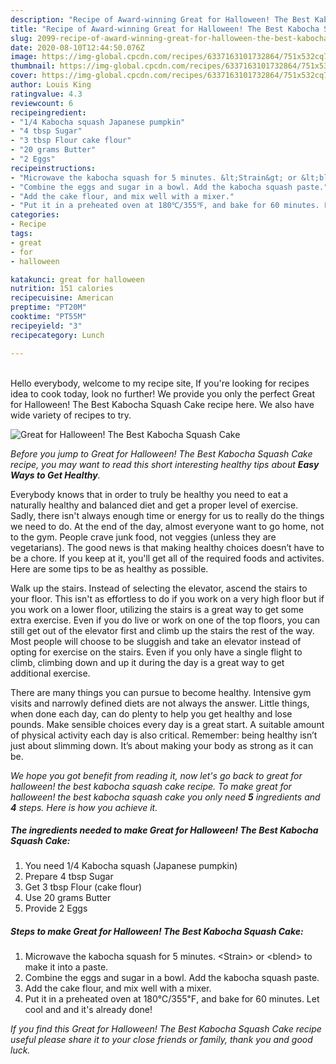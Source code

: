 ```yaml
---
description: "Recipe of Award-winning Great for Halloween! The Best Kabocha Squash Cake"
title: "Recipe of Award-winning Great for Halloween! The Best Kabocha Squash Cake"
slug: 2099-recipe-of-award-winning-great-for-halloween-the-best-kabocha-squash-cake
date: 2020-08-10T12:44:50.076Z
image: https://img-global.cpcdn.com/recipes/6337163101732864/751x532cq70/great-for-halloween-the-best-kabocha-squash-cake-recipe-main-photo.jpg
thumbnail: https://img-global.cpcdn.com/recipes/6337163101732864/751x532cq70/great-for-halloween-the-best-kabocha-squash-cake-recipe-main-photo.jpg
cover: https://img-global.cpcdn.com/recipes/6337163101732864/751x532cq70/great-for-halloween-the-best-kabocha-squash-cake-recipe-main-photo.jpg
author: Louis King
ratingvalue: 4.3
reviewcount: 6
recipeingredient:
- "1/4 Kabocha squash Japanese pumpkin"
- "4 tbsp Sugar"
- "3 tbsp Flour cake flour"
- "20 grams Butter"
- "2 Eggs"
recipeinstructions:
- "Microwave the kabocha squash for 5 minutes. &lt;Strain&gt; or &lt;blend&gt; to make it into a paste."
- "Combine the eggs and sugar in a bowl. Add the kabocha squash paste."
- "Add the cake flour, and mix well with a mixer."
- "Put it in a preheated oven at 180℃/355℉, and bake for 60 minutes. Let cool and and it&#39;s already done!"
categories:
- Recipe
tags:
- great
- for
- halloween

katakunci: great for halloween 
nutrition: 151 calories
recipecuisine: American
preptime: "PT20M"
cooktime: "PT55M"
recipeyield: "3"
recipecategory: Lunch

---
```

<br>
Hello everybody, welcome to my recipe site, If you're looking for recipes idea to cook today, look no further! We provide you only the perfect Great for Halloween! The Best Kabocha Squash Cake recipe here. We also have wide variety of recipes to try.
<br>


![Great for Halloween! The Best Kabocha Squash Cake](https://img-global.cpcdn.com/recipes/6337163101732864/751x532cq70/great-for-halloween-the-best-kabocha-squash-cake-recipe-main-photo.jpg)

<i>Before you jump to Great for Halloween! The Best Kabocha Squash Cake recipe, you may want to read this short interesting healthy tips about <strong>Easy Ways to Get Healthy</strong>.</i>

Everybody knows that in order to truly be healthy you need to eat a naturally healthy and balanced diet and get a proper level of exercise. Sadly, there isn't always enough time or energy for us to really do the things we need to do. At the end of the day, almost everyone want to go home, not to the gym. People crave junk food, not veggies (unless they are vegetarians). The good news is that making healthy choices doesn’t have to be a chore. If you keep at it, you'll get all of the required foods and activites. Here are some tips to be as healthy as possible.

Walk up the stairs. Instead of selecting the elevator, ascend the stairs to your floor. This isn't as effortless to do if you work on a very high floor but if you work on a lower floor, utilizing the stairs is a great way to get some extra exercise. Even if you do live or work on one of the top floors, you can still get out of the elevator first and climb up the stairs the rest of the way. Most people will choose to be sluggish and take an elevator instead of opting for exercise on the stairs. Even if you only have a single flight to climb, climbing down and up it during the day is a great way to get additional exercise. 

There are many things you can pursue to become healthy. Intensive gym visits and narrowly defined diets are not always the answer. Little things, when done each day, can do plenty to help you get healthy and lose pounds. Make sensible choices every day is a great start. A suitable amount of physical activity each day is also critical. Remember: being healthy isn’t just about slimming down. It’s about making your body as strong as it can be. 


<i>We hope you got benefit from reading it, now let's go back to great for halloween! the best kabocha squash cake recipe. To make great for halloween! the best kabocha squash cake you only need <strong>5</strong> ingredients and <strong>4</strong> steps. Here is how you achieve it.
</i>

##### The ingredients needed to make Great for Halloween! The Best Kabocha Squash Cake:

1. You need 1/4 Kabocha squash (Japanese pumpkin)
1. Prepare 4 tbsp Sugar
1. Get 3 tbsp Flour (cake flour)
1. Use 20 grams Butter
1. Provide 2 Eggs


##### Steps to make Great for Halloween! The Best Kabocha Squash Cake:

1. Microwave the kabocha squash for 5 minutes. &lt;Strain&gt; or &lt;blend&gt; to make it into a paste.
1. Combine the eggs and sugar in a bowl. Add the kabocha squash paste.
1. Add the cake flour, and mix well with a mixer.
1. Put it in a preheated oven at 180℃/355℉, and bake for 60 minutes. Let cool and and it&#39;s already done!


<i>If you find this Great for Halloween! The Best Kabocha Squash Cake recipe useful please share it to your close friends or family, thank you and good luck.</i>
